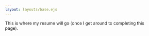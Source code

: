 ```yaml
---
layout: layouts/base.ejs
---
```


This is where my resume will go (once I get around to completing this page).